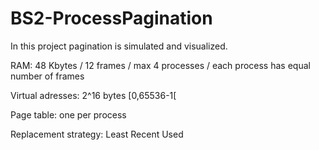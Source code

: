 # BS2-ProcessPagination
In this project pagination is simulated and visualized.

RAM: 48 Kbytes / 12 frames / max 4 processes / each process has equal number of frames

Virtual adresses: 2^16 bytes [0,65536-1[

Page table: one per process

Replacement strategy: Least Recent Used

